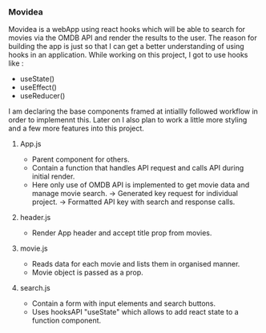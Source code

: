 ### **Movidea**

Movidea is a webApp using react hooks which will be able to search for movies via the OMDB API and render the results to the user. The reason for building the app is just so that I can get a better understanding of using hooks in an application. While working on this project, I got to use hooks like :
- useState() 
- useEffect()
- useReducer() 

I am declaring the base components framed at intiallly followed workflow in order to implemennt this. Later on I also plan to work a little more styling and a few more features into this project.

1. App.js 
   - Parent component for others.
   - Contain a function that handles API request and calls API during initial render.
   - Here only use of OMDB API is implemented to get movie data and manage movie search.
      -> Generated key request for individual project.
      -> Formatted API key with search and response calls.
      
2. header.js
   - Render App header and accept title prop from movies.
   
3. movie.js
   - Reads data for each movie and lists them in organised manner.
   - Movie object is passed as a prop.
   
4. search.js
   - Contain a form with input elements and search buttons.
   - Uses hooksAPI "useState" which allows to add react state to a function component.
